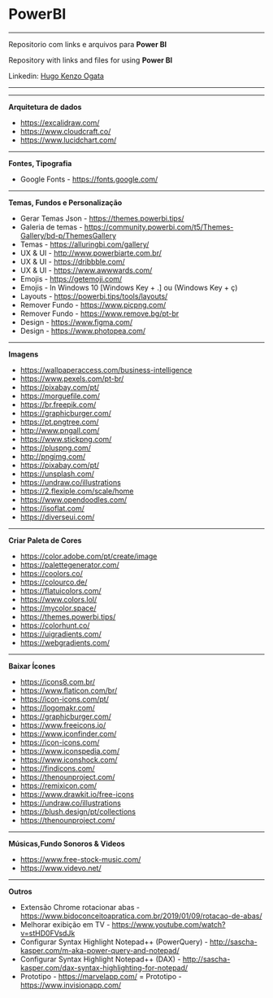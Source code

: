 # PowerBI
***
 Repositorio com links e arquivos para **Power BI**
 
 Repository with links and files for using **Power BI**

Linkedin: [Hugo Kenzo Ogata](https://www.linkedin.com/in/hugo-kenzo-ogata-72888896/)
***

___

__Arquitetura de dados__
- https://excalidraw.com/
- https://www.cloudcraft.co/
- https://www.lucidchart.com/
___

__Fontes, Tipografia__
- Google Fonts - https://fonts.google.com/
___
__Temas, Fundos e Personalização__
- Gerar Temas Json - https://themes.powerbi.tips/
- Galeria de temas - https://community.powerbi.com/t5/Themes-Gallery/bd-p/ThemesGallery
- Temas - https://alluringbi.com/gallery/
- UX & UI - http://www.powerbiarte.com.br/
- UX & UI - https://dribbble.com/
- UX & UI - https://www.awwwards.com/
- Emojis - https://getemoji.com/ 
- Emojis - In Windows 10 [Windows Key + .] ou (Windows Key + ç)
- Layouts - https://powerbi.tips/tools/layouts/
- Remover Fundo - https://www.picpng.com/
- Remover Fundo - https://www.remove.bg/pt-br
- Design - https://www.figma.com/
- Design - https://www.photopea.com/
___

__Imagens__
- https://wallpaperaccess.com/business-intelligence
- https://www.pexels.com/pt-br/
- https://pixabay.com/pt/
- https://morguefile.com/
- https://br.freepik.com/
- https://graphicburger.com/
- https://pt.pngtree.com/
- http://www.pngall.com/
- https://www.stickpng.com/
- https://pluspng.com/
- http://pngimg.com/
- https://pixabay.com/pt/
- https://unsplash.com/
- https://undraw.co/illustrations
- https://2.flexiple.com/scale/home
- https://www.opendoodles.com/
- https://isoflat.com/
- https://diverseui.com/
___

__Criar Paleta de Cores__
- https://color.adobe.com/pt/create/image 
- https://palettegenerator.com/
- https://coolors.co/ 
- https://colourco.de/
- https://flatuicolors.com/
- https://www.colors.lol/
- https://mycolor.space/
- https://themes.powerbi.tips/
- https://colorhunt.co/
- https://uigradients.com/
- https://webgradients.com/
___

__Baixar Ícones__
- https://icons8.com.br/
- https://www.flaticon.com/br/
- https://icon-icons.com/pt/
- https://logomakr.com/
- https://graphicburger.com/
- https://www.freeicons.io/
- https://www.iconfinder.com/
- https://icon-icons.com/
- https://www.iconspedia.com/
- https://www.iconshock.com/
- https://findicons.com/
- https://thenounproject.com/
- https://remixicon.com/
- https://www.drawkit.io/free-icons
- https://undraw.co/illustrations
- https://blush.design/pt/collections
- https://thenounproject.com/

___

__Músicas,Fundo Sonoros & Videos__
- https://www.free-stock-music.com/
- https://www.videvo.net/
___

__Outros__
- Extensão Chrome rotacionar abas - https://www.bidoconceitoapratica.com.br/2019/01/09/rotacao-de-abas/
- Melhorar exibição em TV - https://www.youtube.com/watch?v=stHD0FVsdJk
- Configurar Syntax Highlight Notepad++ (PowerQuery) - http://sascha-kasper.com/m-aka-power-query-and-notepad/
- Configurar Syntax Highlight Notepad++ (DAX) - http://sascha-kasper.com/dax-syntax-highlighting-for-notepad/
- Prototipo - https://marvelapp.com/
= Prototipo - https://www.invisionapp.com/
